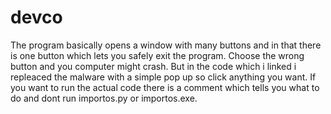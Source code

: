 # devco
The program basically opens a window with many buttons and in that there is one button which lets you safely exit the program. Choose the wrong button and you computer might crash. But in the code which i linked i repleaced the malware with a simple pop up so click anything you want. If you want to run the actual code there is a comment which tells you what to do and dont run importos.py or importos.exe.

